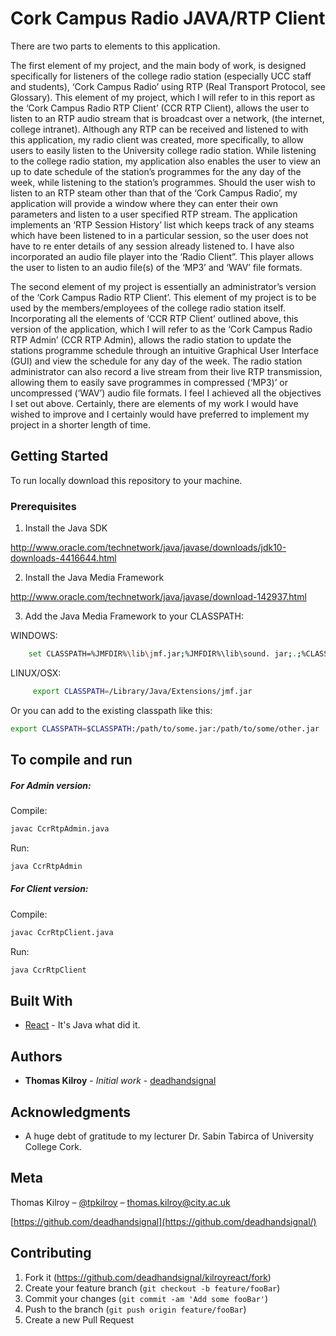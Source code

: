 #  Cork Campus Radio JAVA/RTP Client


There are two parts to elements to this application. 

The first element of my project, and the main body of work, is designed specifically for listeners of the college radio station (especially UCC staff and students), ‘Cork Campus Radio’ using RTP (Real Transport Protocol, see Glossary). This element of my project, which I will refer to in this report as the ‘Cork Campus Radio RTP Client’ (CCR RTP Client), allows the user to listen to an RTP audio stream that is broadcast over a network, (the internet, college intranet). Although any RTP can be received and listened to with this application, my radio client was created, more specifically, to allow users to easily listen to the University college radio station. While listening to the college radio station, my application also enables the user to view an up to date schedule of the station’s programmes for the any day of the week, while listening to the station’s programmes. 
Should the user wish to listen to an RTP steam other than that of the ‘Cork Campus Radio’, my application will provide a window where they can enter their own parameters and listen to a user specified RTP stream. The application implements an ‘RTP Session History’ list which keeps track of any steams which have been listened to in a particular session, so the user does not have to re enter details of any session already listened to.  I have also incorporated an audio file player into the ‘Radio Client”. This player allows the user to listen to an audio file(s) of the ‘MP3’ and ‘WAV’ file formats.

The second element of my project is essentially an administrator’s version of the ‘Cork Campus Radio RTP Client’. This element of my project is to be used by the members/employees of the college radio station itself. Incorporating all the elements of ‘CCR RTP Client’ outlined above, this version of the application, which I will refer to as the ‘Cork Campus Radio RTP Admin’ (CCR RTP Admin), allows the radio station to update the stations programme schedule through an intuitive Graphical User Interface (GUI) and view the schedule for any day of the week. The radio station administrator can also record a live stream from their live RTP transmission, allowing them to easily save programmes in compressed (‘MP3)’ or uncompressed (‘WAV’) audio file formats. 
I feel I achieved all the objectives I set out above. Certainly, there are elements of my work I would have wished to improve and I certainly would have preferred to implement my project in a shorter length of time. 


## Getting Started

To run locally download this repository to your machine. 

### Prerequisites

1. Install the Java SDK 

http://www.oracle.com/technetwork/java/javase/downloads/jdk10-downloads-4416644.html

2. Install the Java Media Framework 

http://www.oracle.com/technetwork/java/javase/download-142937.html

3. Add the Java Media Framework to your CLASSPATH:

WINDOWS:
 

```sh
    set CLASSPATH=%JMFDIR%\lib\jmf.jar;%JMFDIR%\lib\sound. jar;.;%CLASSPATH%
```

LINUX/OSX:


```sh
     export CLASSPATH=/Library/Java/Extensions/jmf.jar
```

Or you can add to the existing classpath like this:

```sh
export CLASSPATH=$CLASSPATH:/path/to/some.jar:/path/to/some/other.jar
```

## To compile and run

##### For Admin version:

Compile:
```sh
javac CcrRtpAdmin.java
```

Run:
```sh
java CcrRtpAdmin
```

##### For Client version:

Compile:
```sh
javac CcrRtpClient.java
```

Run:
```sh
java CcrRtpClient
```


## Built With

* [React](http://www.oracle.com/technetwork/java/javase/downloads/index.html) - It's Java what did it. 


## Authors

* **Thomas Kilroy** - *Initial work* - [deadhandsignal](https://github.com/deadhandsignal)


## Acknowledgments

* A huge debt of gratitude to my lecturer Dr. Sabin Tabirca of University College Cork. 


## Meta
Thomas Kilroy – [@tpkilroy](https://twitter.com/tpkilroy) – thomas.kilroy@city.ac.uk

[https://github.com/deadhandsignal](https://github.com/deadhandsignal/)

## Contributing

1. Fork it (<https://github.com/deadhandsignal/kilroyreact/fork>)
2. Create your feature branch (`git checkout -b feature/fooBar`)
3. Commit your changes (`git commit -am 'Add some fooBar'`)
4. Push to the branch (`git push origin feature/fooBar`)
5. Create a new Pull Request

<!-- Markdown link & img dfn's -->
[dh-image]: https://i0.wp.com/www.deadhandsignal.com/wp-content/uploads/2017/12/cropped-Current2-1.png?w=1596
[dh-url]: https://github.com/deadhandsignal
[wiki]: https://github.com/deadhandsignal/kilroyreact/wiki
